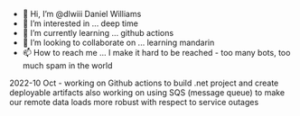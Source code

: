 - 👋 Hi, I’m @dlwiii  Daniel Williams 
- 👀 I’m interested in ... deep time
- 🌱 I’m currently learning ... github actions
- 💞️ I’m looking to collaborate on ... learning mandarin
- 📫 How to reach me ... I make it hard to be reached - too many bots, too much spam in the world

2022-10 Oct - working on Github actions to build .net project and create deployable artifacts
also working on using SQS (message queue) to make our remote data loads more robust with respect to service outages

<!---
dlwiii/dlwiii is a ✨ special ✨ repository because its `README.md` (this file) appears on your GitHub profile.
You can click the Preview link to take a look at your changes.
--->
